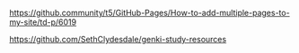 https://github.community/t5/GitHub-Pages/How-to-add-multiple-pages-to-my-site/td-p/6019

https://github.com/SethClydesdale/genki-study-resources

